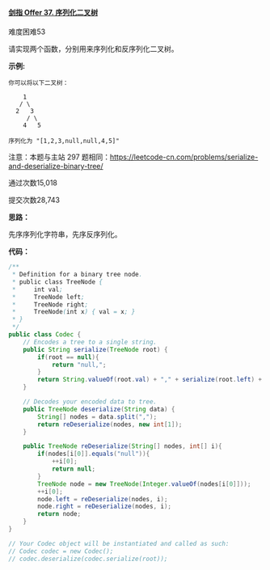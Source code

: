 #### [剑指 Offer 37. 序列化二叉树](https://leetcode-cn.com/problems/xu-lie-hua-er-cha-shu-lcof/)

难度困难53

请实现两个函数，分别用来序列化和反序列化二叉树。

**示例:** 

```
你可以将以下二叉树：

    1
   / \
  2   3
     / \
    4   5

序列化为 "[1,2,3,null,null,4,5]"
```

注意：本题与主站 297 题相同：https://leetcode-cn.com/problems/serialize-and-deserialize-binary-tree/

通过次数15,018

提交次数28,743



**思路：**

先序序列化字符串，先序反序列化。



**代码：**

```java
/**
 * Definition for a binary tree node.
 * public class TreeNode {
 *     int val;
 *     TreeNode left;
 *     TreeNode right;
 *     TreeNode(int x) { val = x; }
 * }
 */
public class Codec {
    // Encodes a tree to a single string.
    public String serialize(TreeNode root) {
        if(root == null){
            return "null,";
        }
        return String.valueOf(root.val) + "," + serialize(root.left) + serialize(root.right);
    }

    // Decodes your encoded data to tree.
    public TreeNode deserialize(String data) {
        String[] nodes = data.split(",");
        return reDeserialize(nodes, new int[1]);
    }

    public TreeNode reDeserialize(String[] nodes, int[] i){
        if(nodes[i[0]].equals("null")){
            ++i[0];
            return null;
        }
        TreeNode node = new TreeNode(Integer.valueOf(nodes[i[0]]));
        ++i[0];
        node.left = reDeserialize(nodes, i);
        node.right = reDeserialize(nodes, i);
        return node;
    }
}

// Your Codec object will be instantiated and called as such:
// Codec codec = new Codec();
// codec.deserialize(codec.serialize(root));
```

